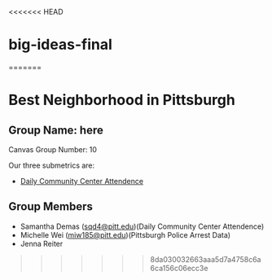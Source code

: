 <<<<<<< HEAD
# big-ideas-final
=======
# Best Neighborhood in Pittsburgh

## Group Name: here

Canvas Group Number: 10

Our three submetrics are: 

- [Daily Community Center Attendence](https://data.wprdc.org/dataset/daily-community-center-attendance)


## Group Members

- Samantha Demas (sqd4@pitt.edu)(Daily Community Center Attendence)
- Michelle Wei (miw185@pitt.edu)(Pittsburgh Police Arrest Data)
- Jenna Reiter
>>>>>>> 8da030032663aaa5d7a4758c6a6ca156c06ecc3e
